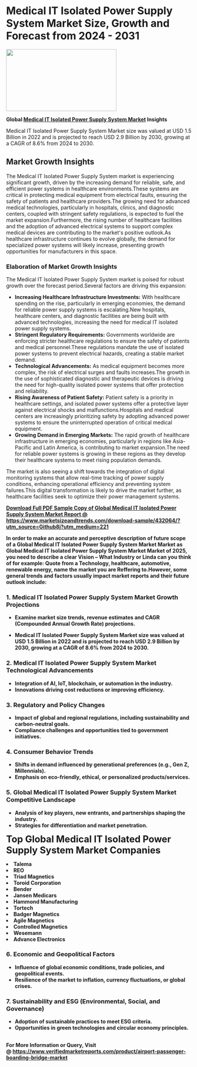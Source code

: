 <H1>Medical IT Isolated Power Supply System Market Size, Growth and Forecast from 2024 - 2031</H1><img class="aligncenter size-medium wp-image-584254" src="https://thirdeyenews.in/wp-content/uploads/2024/09/Global-Market-Research-300x168.jpeg" alt="" width="300" height="168" /><p><strong>Global&nbsp;<a href="https://www.marketsizeandtrends.com/download-sample/432064/?utm_source=Github8j?utm_medium=221">Medical IT Isolated Power Supply System Market</a> Insights</strong></p><p>Medical IT Isolated Power Supply System Market size was valued at USD 1.5 Billion in 2022 and is projected to reach USD 2.9 Billion by 2030, growing at a CAGR of 8.6% from 2024 to 2030.</p><p><h2>Market Growth Insights</h2> <p>The Medical IT Isolated Power Supply System market is experiencing significant growth, driven by the increasing demand for reliable, safe, and efficient power systems in healthcare environments.These systems are critical in protecting medical equipment from electrical faults, ensuring the safety of patients and healthcare providers.The growing need for advanced medical technologies, particularly in hospitals, clinics, and diagnostic centers, coupled with stringent safety regulations, is expected to fuel the market expansion.Furthermore, the rising number of healthcare facilities and the adoption of advanced electrical systems to support complex medical devices are contributing to the market's positive outlook.As healthcare infrastructure continues to evolve globally, the demand for specialized power systems will likely increase, presenting growth opportunities for manufacturers in this space.</p> <p><strong><a href="#"></a></strong></p> <h3>Elaboration of Market Growth Insights</h3> <p>The Medical IT Isolated Power Supply System market is poised for robust growth over the forecast period.Several factors are driving this expansion:</p> <ul> <li><strong>Increasing Healthcare Infrastructure Investments:</strong> With healthcare spending on the rise, particularly in emerging economies, the demand for reliable power supply systems is escalating.New hospitals, healthcare centers, and diagnostic facilities are being built with advanced technologies, increasing the need for medical IT isolated power supply systems.</li> <li><strong>Stringent Regulatory Requirements:</strong> Governments worldwide are enforcing stricter healthcare regulations to ensure the safety of patients and medical personnel.These regulations mandate the use of isolated power systems to prevent electrical hazards, creating a stable market demand.</li> <li><strong>Technological Advancements:</strong> As medical equipment becomes more complex, the risk of electrical surges and faults increases.The growth in the use of sophisticated diagnostic and therapeutic devices is driving the need for high-quality isolated power systems that offer protection and reliability.</li> <li><strong>Rising Awareness of Patient Safety:</strong> Patient safety is a priority in healthcare settings, and isolated power systems offer a protective layer against electrical shocks and malfunctions.Hospitals and medical centers are increasingly prioritizing safety by adopting advanced power systems to ensure the uninterrupted operation of critical medical equipment.</li> <li><strong>Growing Demand in Emerging Markets:</strong> The rapid growth of healthcare infrastructure in emerging economies, particularly in regions like Asia-Pacific and Latin America, is contributing to market expansion.The need for reliable power systems is growing in these regions as they develop their healthcare systems to meet rising population demands.</li> </ul> <p>The market is also seeing a shift towards the integration of digital monitoring systems that allow real-time tracking of power supply conditions, enhancing operational efficiency and preventing system failures.This digital transformation is likely to drive the market further, as healthcare facilities seek to optimize their power management systems.</p> <p><strong><a href="#"></p><p><span class=""><strong>Download Full PDF Sample Copy of Global Medical IT Isolated Power Supply System Market Report</strong> @ <a href="https://www.marketsizeandtrends.com/download-sample/432064/?utm_source=Github8j?utm_medium=221" target="_blank">https://www.marketsizeandtrends.com/download-sample/432064/?utm_source=Github8j?utm_medium=221</a></span></p><p>In order to make an accurate and perceptive description of future scope of a Global&nbsp;Medical IT Isolated Power Supply System Market Market as Global&nbsp;Medical IT Isolated Power Supply System Market Market of 2025, you need to describe a clear Vision &ndash; What Industry or Linda can you think of for example: Quote from a Technology, healthcare, automotive, renewable energy, name the market you are Reffering to.However, some general trends and factors usually impact market reports and their future outlook include:</p><h3>1.&nbsp;<strong>Medical IT Isolated Power Supply System Market Growth Projections</strong></h3><ul><li>Examine market size trends, revenue estimates and CAGR (Compounded Annual Growth Rate) projections.</li><li><p>Medical IT Isolated Power Supply System Market size was valued at USD 1.5 Billion in 2022 and is projected to reach USD 2.9 Billion by 2030, growing at a CAGR of 8.6% from 2024 to 2030.</p></li></ul><h3>2.&nbsp;<strong>Medical IT Isolated Power Supply System Market Technological Advancements</strong></h3><ul><li>Integration of AI, IoT, blockchain, or automation in the industry.</li><li>Innovations driving cost reductions or improving efficiency.</li></ul><h3>3.&nbsp;<strong>Regulatory and Policy Changes</strong></h3><ul><li>Impact of global and regional regulations, including sustainability and carbon-neutral goals.</li><li>Compliance challenges and opportunities tied to government initiatives.</li></ul><h3>4.&nbsp;<strong>Consumer Behavior Trends</strong></h3><ul><li>Shifts in demand influenced by generational preferences (e.g., Gen Z, Millennials).</li><li>Emphasis on eco-friendly, ethical, or personalized products/services.</li></ul><h3>5.&nbsp;<strong>Global Medical IT Isolated Power Supply System Market Competitive Landscape</strong></h3><ul><li>Analysis of key players, new entrants, and partnerships shaping the industry.</li><li>Strategies for differentiation and market penetration.</li></ul><p data-pm-slice="1 1 []"><span style="color: inherit; font-family: inherit; font-size: 25px;">Top Global Medical IT Isolated Power Supply System Market Companies</span></p><div class="" data-test-id=""><p><li>Talema</li><li> REO</li><li> Triad Magnetics</li><li> Toroid Corporation</li><li> Bender</li><li> Jansen Medicars</li><li> Hammond Manufacturing</li><li> Tortech</li><li> Badger Magnetics</li><li> Agile Magnetics</li><li> Controlled Magnetics</li><li> Wesemann</li><li> Advance Electronics</li></p></div><h3>6.&nbsp;<strong>Economic and Geopolitical Factors</strong></h3><ul><li>Influence of global economic conditions, trade policies, and geopolitical events.</li><li>Resilience of the market to inflation, currency fluctuations, or global crises.</li></ul><h3>7.&nbsp;<strong>Sustainability and ESG (Environmental, Social, and Governance)</strong></h3><ul><li>Adoption of sustainable practices to meet ESG criteria.</li><li>Opportunities in green technologies and circular economy principles.</li></ul><h2><strong style="font-size: 14px;">For More Information or Query, Visit @&nbsp;</strong><a style="background-color: #ffffff; font-size: 14px;" href="https://www.marketsizeandtrends.com/report/medical-it-isolated-power-supply-system-market/" target="_blank">https://www.verifiedmarketreports.com/product/airport-passenger-boarding-bridge-market</a></h2>